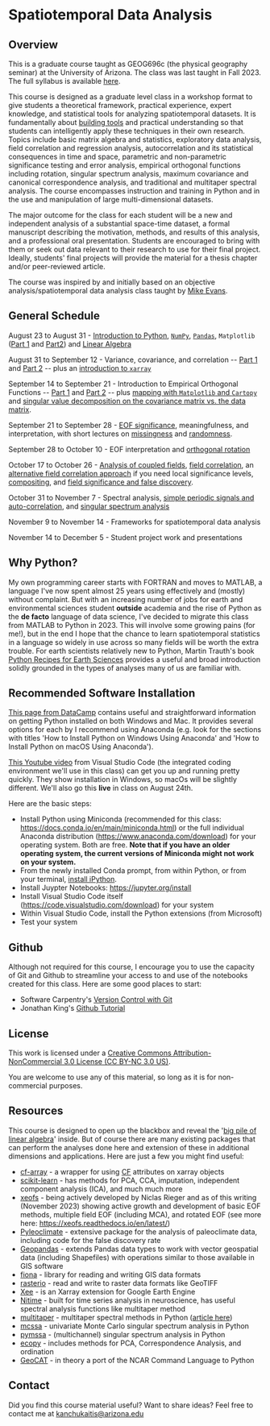 # Spatiotemporal Data Analysis

## Overview
This is a graduate course taught as GEOG696c (the physical geography seminar) at the University of Arizona.  The class was last taught in Fall 2023.  The full syllabus is available [here](https://github.com/kanchukaitis/spatiotemporal_data_analysis/blob/c70773af70425a7ffa5c0f13320f57c5dafd5565/geog696c_syllabus.pdf).

This course is designed as a graduate level class in a workshop format to give students a theoretical framework, practical experience, expert knowledge, and statistical tools for analyzing spatiotemporal datasets. It is fundamentally about [building tools](https://agupubs.onlinelibrary.wiley.com/doi/full/10.1029/2011EO500010) and practical understanding so that students can intelligently apply these techniques in their own research. Topics include basic matrix algebra and statistics, exploratory data analysis, field correlation and regression analysis, autocorrelation and its statistical consequences in time and space, parametric and non-parametric significance testing and error analysis, empirical orthogonal functions including rotation, singular spectrum analysis, maximum covariance and canonical correspondence analysis, and traditional and multitaper spectral analysis.  The course encompasses instruction and training in Python and in the use and manipulation of large multi-dimensional datasets.

The major outcome for the class for each student will be a new and independent analysis of a substantial space-time dataset, a formal manuscript describing the motivation, methods, and results of this analysis, and a professional oral presentation.  Students are encouraged to bring with them or seek out data relevant to their research to use for their final project.  Ideally, students' final projects will provide the material for a thesis chapter and/or peer-reviewed article. 

The course was inspired by and initially based on an objective analysis/spatiotemporal data analysis class taught by [Mike Evans](https://www.geol.umd.edu/~mnevans/).
 
## General Schedule

August 23 to August 31 - [Introduction to Python](https://github.com/kanchukaitis/spatiotemporal_data_analysis/tree/819d6db721c34aa39680e7ff4f72a57fe6611cb9/01_introduction_to_python), [`NumPy`](https://github.com/kanchukaitis/spatiotemporal_data_analysis/blob/main/01_introduction_to_python/introduction_to_numpy.ipynb), [`Pandas`](https://github.com/kanchukaitis/spatiotemporal_data_analysis/blob/main/01_introduction_to_python/introduction_to_pandas_part_1.ipynb), `Matplotlib` ([Part 1](https://github.com/kanchukaitis/spatiotemporal_data_analysis/blob/main/01_introduction_to_python/introduction_to_matplotlib_part_1.ipynb) and [Part2](https://github.com/kanchukaitis/spatiotemporal_data_analysis/blob/main/01_introduction_to_python/introduction_to_matplotlib_part_2.ipynb)) and [Linear Algebra](https://github.com/kanchukaitis/spatiotemporal_data_analysis/tree/main/02_linear_algebra)

August 31 to September 12 - Variance, covariance, and correlation -- [Part 1](https://github.com/kanchukaitis/spatiotemporal_data_analysis/blob/main/03_covariance/covariance_correlation.ipynb) and [Part 2](https://github.com/kanchukaitis/spatiotemporal_data_analysis/blob/main/03_covariance/covariance_correlation_part2.ipynb) -- plus an [introduction to `xarray`](https://github.com/kanchukaitis/spatiotemporal_data_analysis/blob/main/01_introduction_to_python/introduction_to_xarray.ipynb)

September 14 to September 21 - Introduction to Empirical Orthogonal Functions -- [Part 1](https://github.com/kanchukaitis/spatiotemporal_data_analysis/blob/main/04_eofs/eof_with_iris.ipynb) and [Part 2](https://github.com/kanchukaitis/spatiotemporal_data_analysis/blob/main/04_eofs/eof_applied_to_spatiotemporal_field.ipynb) -- plus [mapping with `Matplotlib` and `Cartopy`](https://github.com/kanchukaitis/spatiotemporal_data_analysis/blob/main/01_introduction_to_python/introduction_to_matplotlib_part_2.ipynb) and [singular value decomposition on the covariance matrix vs. the data matrix](https://github.com/kanchukaitis/spatiotemporal_data_analysis/blob/main/04_eofs/eof_covariance_vs_data_matrices.ipynb). 

September 21 to September 28 - [EOF significance](https://github.com/kanchukaitis/spatiotemporal_data_analysis/blob/main/05_significance/eof_significance.ipynb), meaningfulness, and interpretation, with short lectures on [missingness](https://github.com/kanchukaitis/spatiotemporal_data_analysis/blob/main/01_introduction_to_python/missing_data.ipynb) and [randomness](https://github.com/kanchukaitis/spatiotemporal_data_analysis/blob/main/01_introduction_to_python/random_arrays.ipynb).

September 28 to October 10 - EOF interpretation and [orthogonal rotation](https://github.com/kanchukaitis/spatiotemporal_data_analysis/blob/main/06_rotation/eof_rotation_example.ipynb)

October 17 to October 26 - [Analysis of coupled fields](https://github.com/kanchukaitis/spatiotemporal_data_analysis/blob/main/08_mca/mca_example.ipynb), [field correlation](https://github.com/kanchukaitis/spatiotemporal_data_analysis/blob/main/07_correlation_compositing/field_correlation_example.ipynb), an [alternative field correlation approach](https://github.com/kanchukaitis/spatiotemporal_data_analysis/blob/main/07_correlation_compositing/alternative_field_correlation.ipynb) if you need local significance levels, [compositing](https://github.com/kanchukaitis/spatiotemporal_data_analysis/blob/main/07_correlation_compositing/composite_from_list.ipynb), and [field significance and false discovery](https://github.com/kanchukaitis/spatiotemporal_data_analysis/blob/main/09_field_significance/field_significance_false_discovery.ipynb).

October 31 to November 7 - Spectral analysis, [simple periodic signals and auto-correlation](https://github.com/kanchukaitis/spatiotemporal_data_analysis/blob/main/10_spectral/cycles_and_autocorrelation.ipynb), and [singular spectrum analysis](https://github.com/kanchukaitis/spatiotemporal_data_analysis/blob/main/10_spectral/ssa_demonstration.ipynb)

November 9 to November 14 - Frameworks for spatiotemporal data analysis

November 14 to December 5 - Student project work and presentations

## Why Python? 
My own programming career starts with FORTRAN and moves to MATLAB, a language I've now spent almost 25 years using effectively and (mostly) without complaint.   But with an increasing number of jobs for earth and environmental sciences student **outside** academia and the rise of Python as the __de facto__ language of data science, I've decided to migrate this class from MATLAB to Python in 2023.  This will involve some growing pains (for me!), but in the end I hope that the chance to learn spatiotemporal statistics in a language so widely in use across so many fields will be worth the extra trouble.  For earth scientists relatively new to Python, Martin Trauth's book [Python Recipes for Earth Sciences](https://link.springer.com/book/10.1007/978-3-031-07719-7) provides a useful and broad introduction solidly grounded in the types of analyses many of us are familiar with. 

## Recommended Software Installation 
[This page from DataCamp](https://www.datacamp.com/blog/how-to-install-python) contains useful and straightforward information on getting Python installed on both Windows and Mac.  It provides several options for each by I recommend using Anaconda (e.g. look for the sections with titles 'How to Install Python on Windows Using Anaconda' and 'How to Install Python on macOS Using Anaconda').

[This Youtube video](https://www.youtube.com/watch?v=h1sAzPojKMg&ab_channel=VisualStudioCode) from Visual Studio Code (the integrated coding environment we'll use in this class) can get you up and running pretty quickly. They show installation in Windows, so macOs will be slightly different.  We'll also go this **live** in class on August 24th. 

Here are the basic steps:
* Install Python using Miniconda (recommended for this class: https://docs.conda.io/en/main/miniconda.html) or the full individual Anaconda distribution (https://www.anaconda.com/download) for your operating system.  Both are free.  **Note that if you have an older operating system, the current versions of Miniconda might not work on your system.** 
* From the newly installed Conda prompt, from within Python, or from your terminal, [install iPython](https://ipython.readthedocs.io/en/stable/install/install.html#quick-install).
* Install Juypter Notebooks: https://jupyter.org/install
* Install Visual Studio Code itself (https://code.visualstudio.com/download) for your system
* Within Visual Studio Code, install the Python extensions (from Microsoft)
* Test your system 

## Github

Although not required for this course, I encourage you to use the capacity of Git and Github to streamline your access to and use of the notebooks created for this class.  Here are some good places to start:

* Software Carpentry's [Version Control with Git](https://swcarpentry.github.io/git-novice/)
* Jonathan King's [Github Tutorial](https://jonking93.github.io/Github-Tutorial-Workshop/workshop/welcome)

## License

This work is licensed under a <a rel="license" href="https://creativecommons.org/licenses/by-nc/3.0/us/">Creative Commons Attribution-NonCommercial 3.0 License (CC BY-NC 3.0 US)</a>. 

You are welcome to use any of this material, so long as it is for non-commercial purposes.

## Resources

This course is designed to open up the blackbox and reveal the '[big pile of linear algebra](https://xkcd.com/1838/)' inside.  But of course there are many existing packages that can perform the analyses done here and extension of these in additional dimensions and applications.  Here are just a few you might find useful:

* [cf-array](https://github.com/xarray-contrib/cf-xarray) - a wrapper for using [CF](https://cfconventions.org/cf-conventions/cf-conventions.html) attributes on xarray objects
* [scikit-learn](https://scikit-learn.org/stable/index.html) - has methods for PCA, CCA, imputation, independent component analysis (ICA), and much much more
* [xeofs](https://github.com/nicrie/xeofs) - being actively developed by Niclas Rieger and as of this writing (November 2023) showing active growth and development of basic EOF methods, multiple field EOF (including MCA), and rotated EOF (see more here: https://xeofs.readthedocs.io/en/latest/) 
* [Pyleoclimate](https://github.com/LinkedEarth/Pyleoclim_util) - extensive package for the analysis of paleoclimate data, including code for the false discovery rate
* [Geopandas](https://geopandas.org/en/stable/) - extends Pandas data types to work with vector geospatial data (including Shapefiles) with operations similar to those available in GIS software
* [fiona](https://fiona.readthedocs.io/en/stable/) - library for reading and writing GIS data formats 
* [rasterio](https://rasterio.readthedocs.io/en/stable/) - read and write to raster data formats like GeoTIFF
* [Xee](https://github.com/google/Xee) - is an Xarray extension for Google Earth Engine 
* [Nitime](https://nipy.org/nitime/index.html) - built for time series analysis in neuroscience, has useful spectral analysis functions like multitaper method
* [multitaper](https://github.com/gaprieto/multitaper) - multitaper spectral methods in Python ([article here](https://doi.org/10.1785/0220210332))
* [mcssa](https://github.com/VSainteuf/mcssa) - univariate Monte Carlo singular spectrum analysis in Python
* [pymssa](https://github.com/kieferk/pymssa) - (multichannel) singular spectrum analysis in Python
* [ecopy](https://ecopy.readthedocs.io/en/latest/ordination.html) - includes methods for PCA, Correspondence Analysis, and ordination
* [GeoCAT](https://geocat.ucar.edu/pages/software.html) - in theory a port of the NCAR Command Language to Python

## Contact

Did you find this course material useful?  Want to share ideas?  Feel free to contact me at [kanchukaitis@arizona.edu](mailto:kanchukaitis@arizona.edu)
